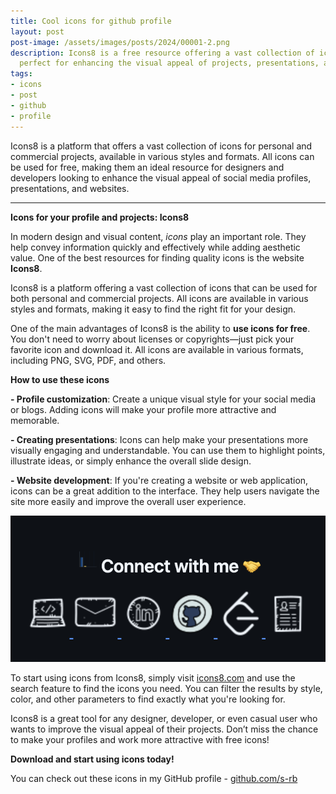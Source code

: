 ```yaml
---
title: Cool icons for github profile
layout: post
post-image: /assets/images/posts/2024/00001-2.png
description: Icons8 is a free resource offering a vast collection of icons in various styles and formats, 
  perfect for enhancing the visual appeal of projects, presentations, and social media profiles
tags:
- icons
- post
- github
- profile
---
```


Icons8 is a platform that offers a vast collection of icons for personal and commercial projects, 
available in various styles and formats. All icons can be used for free, making them an ideal resource 
for designers and developers looking to enhance the visual appeal of social media profiles, presentations, 
and websites.

---

<b>Icons for your profile and projects: Icons8</b>

In modern design and visual content, <i>icons</i> play an important role. They help convey information quickly and effectively while adding aesthetic value. One of the best resources for finding quality icons is the website <b>Icons8</b>.

Icons8 is a platform offering a vast collection of icons that can be used for both personal and commercial projects. All icons are available in various styles and formats, making it easy to find the right fit for your design.

One of the main advantages of Icons8 is the ability to <strong>use icons for free</strong>. You don't need to worry about licenses or copyrights—just pick your favorite icon and download it. All icons are available in various formats, including PNG, SVG, PDF, and others.

<b>How to use these icons</b>

<b>- Profile customization</b>: Create a unique visual style for your social media or blogs. Adding icons will make your profile more attractive and memorable.

<b>- Creating presentations</b>: Icons can help make your presentations more visually engaging and understandable. You can use them to highlight points, illustrate ideas, or simply enhance the overall slide design.

<b>- Website development</b>: If you're creating a website or web application, icons can be a great addition to the interface. They help users navigate the site more easily and improve the overall user experience.

![Github profile icons](/assets/images/posts/2024/00001-1.png)

To start using icons from Icons8, simply visit <a href="https://icons8.com">icons8.com</a> and use the search feature to find the icons you need. You can filter the results by style, color, and other parameters to find exactly what you're looking for.

Icons8 is a great tool for any designer, developer, or even casual user who wants to improve the visual appeal of their projects. Don’t miss the chance to make your profiles and work more attractive with free icons!

<b>Download and start using icons today!</b>

You can check out these icons in my GitHub profile - <a href="https://github.com/s-rb">github.com/s-rb</a>